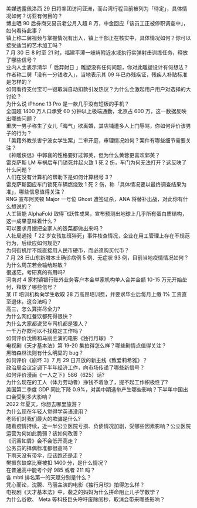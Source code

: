 美媒透露佩洛西 29 日将率团访问亚洲，而台湾行程目前被列为「待定」，具体情况如何？访亚有何目的？  
博主晒 90 后券商交易员老公月入超 8 万，中金回应「该员工正被停职调查中」，如何看待此事？  
镇上称二舅视频与掌握情况有出入，镇上干部正在核实中，具体情况如何？你可以接受适当的艺术加工吗？  
7 月 30 日 8 时至 21 时，福建平潭一岐屿附近水域执行实弹射击训练任务，释放了哪些信号？  
业内人士表示清华「 后羿射日 」雕塑没有任何问题，你对此雕塑设计有何想法？  
作者称二舅「没有一分钱收入」，当地表示其 09 年已办残疾证，残疾人补贴标准是怎样的？  
如何看待支付宝可一键取消自动扣款引发热议？为什么会激起用户用户对选择的大讨论？  
为什么说 iPhone 13 Pro 是一款几乎没有短板的手机？  
全国超 1400 万人口承受 60 分钟以上极端通勤，北京占 600 万，这一数据反映出哪些问题？  
重庆一男子称生了女儿「晦气」欲离婚，其店铺遭多人上门辱骂，你如何评价该男子的行为？  
「美籍外教杀害宁波女学生案」二审开庭，审理情况如何？案件有哪些细节需要关注？  
《神雕侠侣》中郭襄的性格要好过郭芙，但为什么黄蓉更喜欢郭芙？  
雷克萨斯 LM 车祸后车门锁死并起火致 1 死 2 伤，车门为何无法打开？这反映了什么问题？  
人们在没有计算机的帮助下是如何计算根号 3？  
雷克萨斯回应车门锁死车辆燃烧致 1 死 2 伤，称「具体情况要以最终调查结果为准」，哪些信息值得关注？  
RNG 宣布阿灵顿 Major 一号位 Ghost 遭签证杀，ANA 将替补出战，对此你有什么想说的？  
人工智能 AlphaFold 取得飞跃性成果，宣布预测出地球上几乎所有蛋白质结构，这一成果意味着什么？  
可以要求月嫂把全家人的饭菜都做出来吗？  
人社局通报「 22 岁女孩加班猝死」事件核查情况，企业在用工管理上存在不规范行为，后续应如何规范?  
为何街机厅不能直接用人民币硬币，而必须购买代币？  
7 月 28 日山东新增本土确诊病例 5 例、无症状 93 例，目前当地疫情情况如何？  
为什么周芷若会输给赵敏？  
很迷茫，考研真的有用吗?  
河南对 4 家村镇银行账外业务客户本金单家机构单人合并金额 10-15 万元开始垫付，释放了哪些信号？  
某 IT 培训机构向学生收取 28 万高昂培训费，并要求毕业后每月上缴 1% 工资直至退休，这合法吗？  
高三，怎么算拼尽全力?  
为什么网红餐饮都死得很快？  
为什么大家都说货车司机都是狠人？  
一千万存款可以不找稳定工作吗？  
如何评价沈腾和马丽主演的电影《独行月球》？  
电视剧《天才基本法》第 19-20 集拍得怎么样？哪些剧情点值得关注？  
黑暗森林法则有什么明显的 bug？  
如何评价《崩坏 3》7 月 29 日开放的新主线《致爱莉希雅》？  
政治局会议定调下半年经济工作，向市场传递了哪些新信号？  
如何评价漫画《一人之下》586（625）话?  
为什么现在的工人（体力劳动者）挣钱不着急了，提不起工作积极性了?  
美国第二季度 GDP 同比下降 0.9%，对美中期选举产生哪些影响？下半年中国出口会受到多大影响？  
2022 年夏天，你想去哪里旅游？  
为什么现在年轻人觉得学英语没用？  
老师们对我们最大的欺骗是什么?  
随着疫情持续，近一半公立医院亏损、负债情况加剧，受哪些因素影响？公立医院运营为何如此脆弱？该如何改善？  
《沉香如屑》会不会低开高走？  
公务员的择偶标准都很高吗？  
下雨天没有带伞，应该跑还是走？  
樊振东缺席比赛被扣 1400 分，是什么情况？  
在普通高中能考个好 985 或者 211 吗？  
各 mbti 排名第一的天赋分别是什么？  
凭心而论，沈腾、马丽主演的电影《独行月球》拍得怎么样？  
电视剧《天才基本法》中，裴之的妈妈为什么拼命阻止儿子学数学？  
为什么谷歌、 Meta 等科技巨头呼吁废除闰秒，取消会带来哪些影响？  
